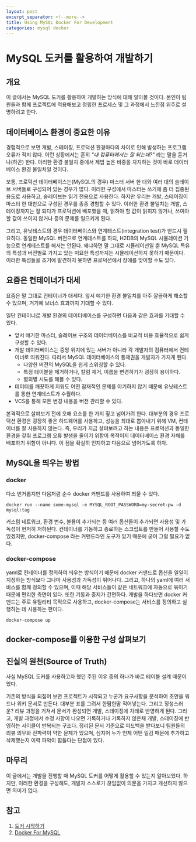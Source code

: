 ```yaml
---
layout: post
excerpt_separator: <!--more-->
title: Using MySQL Docker For Development
categories: mysql docker
---
```


# MySQL 도커를 활용하여 개발하기
## 개요

이 글에서는 MySQL 도커를 활용하여 개발하는 방식에 대해 알아볼 것이다. 본인이 팀원들과 함께 프로젝트에 적용해보고 정립한 프로세스 및 그 과정에서 느낀점 위주로 설명하려고 한다.
<!--more-->

## 데이터베이스 환경이 중요한 이유

경험적으로 보면 개발, 스테이징, 프로덕션 환경마다의 차이로 인해 발생하는 프로그램 오류가 적지 않다. 이런 상황에서는 흔히 *"내 컴퓨터에서는 잘 되는데?"* 라는 말을 듣거나(하곤) 한다. 이러한 환경 불일치 중에서 제법 높은 비중을 차지하는 것이 바로 데이터베이스 환경 불일치일 것이다.

보통, 프로덕션 데이터베이스는(MySQL의 경우) 마스터 서버 한 대와 여러 대의 슬레이브 서버들로 구성되어 있는 경우가 많다. 이러한 구성에서 마스터는 쓰기에 좀 더 집중된 용도로 사용하고, 슬레이브는 읽기 전용으로 사용한다. 하지만 우리는 개발, 스테이징이 마스터 한 대만으로 구성된 경우를 종종 경험할 수 있다. 이러한 환경 불일치는 개발, 스테이징까지는 잘 되다가 프로덕션에 배포했을 때, 읽혀야 할 값이 읽히지 않거나, 쓰여야 할 값이 쓰이지 않거나 등의 문제를 일으키게 된다.

그리고, 유닛테스트의 경우 데이터베이스와 연계테스트(integration test)가 반드시 필요하다. 동일한 MySQL 버전으로 연계테스트를 하되, H2DB의 MySQL 시뮬레이션 기능으로 연계테스트를 해서는 안된다. 왜냐하면 말 그대로 시뮬레이션일 뿐 MySQL 특유의 특성과 버전별로 가지고 있는 미묘한 특성까지는 시뮬레이션하지 못하기 때문이다. 이러한 특성들을 조기에 발견하지 못하면 프로덕션에서 장애를 맞이할 수도 있다.

## 요즘은 컨테이너가 대세

요즘은 말 그대로 컨테이너가 대세다. 앞서 얘기한 환경 불일치를 아주 깔끔하게 해소할 수 있으며, 거기에 보너스 효과까지 기대할 수 있다. 

일단 컨테이너로 개발 환경의 데이터베이스를 구성하면 다음과 같은 효과를 기대할 수 있다.

* 앞서 얘기한 마스터, 슬레이브 구조의 데이터베이스를 비교적 비용 효율적으로 쉽게 구성할 수 있다.
* 개발 데이터베이스는 중앙 위치에 있는 서버가 아니라 각 개발자의 컴퓨터에서 컨테이너로 띄워진다. 따라서 MySQL 데이터베이스의 통제권을 개발자가 가지게 된다.
  * 다양한 버전의 MySQL을 쉽게 스위칭할 수 있다.
  * 특정 테이블을 제거하거나, 칼럼 제거, 이름을 변경하기가 굉장히 용이하다.
  * 별의별 시도를 해볼 수 있다.
* 데이터를 깨끗하게 지워도 어떤 잠재적인 문제를 야기하지 않기 때문에 유닛테스트를 통한 연계테스트가 수월하다.
* VCS를 통해 모든 변경 내용을 버전 관리할 수 있다.

본격적으로 살펴보기 전에 오해 요소를 한 가지 짚고 넘어가려 한다. 대부분의 경우 프로덕션 환경은 굉장히 좋은 하드웨어를 사용하고, 성능을 최대로 뽑아내기 위해 VM, 컨테이너를 잘 사용하지 않는다. 즉, 우리가 지금 살펴보려고 하는 내용은 프로덕션과 동일한 환경을 갖춰 프로그램 오류 발생을 줄이기 위함이 목적이지 데이터베이스 환경 자체를 배포하기 위함이 아니다. 이 점을 확실히 인지하고 다음으로 넘어가도록 하자.

## MySQL을 띄우는 방법
### docker

다소 번거롭지만 다음처럼 순수 docker 커맨드를 사용하여 띄울 수 있다.

```
docker run --name some-mysql -e MYSQL_ROOT_PASSWORD=my-secret-pw -d mysql:tag
```

커스텀 네트워크, 환경 변수, 볼륨이 추가되는 등 여러 옵션들이 추가되면 사용성 및 가독성이 현저히 저하된다. 컨테이너를 기동하고 종료하는 스크립트를 만들어 사용할 수도 있겠지만, docker-compose 라는 커맨드라인 도구가 있기 때문에 굳이 그럴 필요가 없다.

### docker-compose

yaml로 컨테이너를 정의하여 띄우는 방식이기 때문에 docker 커맨드로 옵션을 일일이 지정하는 방식보다 그나마 사용성과 가독성이 뛰어나다. 그리고, 하나의 yaml에 여러 서비스를 함께 정의할 수 있으며, 이때 해당 서비스들이 같은 네트워크에 자동으로 묶이기 때문에 편리한 측면이 있다. 또한 기동과 중지가 간편하다. 개발을 하다보면 docker 커맨드는 주로 유틸리티 목적으로 사용하고, docker-compose는 서비스를 정의하고 실행하는 데 사용하는 편이다.

```
docker-compose up
```

## docker-compose를 이용한 구성 살펴보기 


## 진실의 원천(Source of Truth)

사실 MySQL 도커를 사용하고자 했던 주된 이유 중의 하나가 바로 테이블 설계 때문이었다.

기존의 방식을 되짚어 보면 프로젝트가 시작되고 누군가 요구사항을 분석하여 초안을 워드나 위키 문서로 만든다. 대부분 표를 그려서 한땀한땀 적어넣는다. 그리고 정성스러운? 리뷰 과정을 거쳐서 문서가 완성되면 개발, 스테이징에 차례로 반영하게 된다. 그리고, 개발 과정에서 수정 사항이 나오면 기록하거나 기록하지 않은채 개발, 스테이징에 반영하는 사이클이 반복되는 구조다. 정리된 문서 기준으로 피드백을 받다보니 팀원들의 리뷰 의무와 전파력이 약한 문제가 있으며, 심지어 누가 언제 어떤 일감 때문에 추가하고 삭제했는지 이력 파악이 힘들다는 단점이 있다.

## 마무리

이 글에서는 개발을 진행할 때 MySQL 도커를 어떻게 활용할 수 있는지 알아보았다. 하지만, 이러한 환경을 구성해도, 개발자 스스로가 끊임없이 의문을 가지고 개선하지 않으면 의미가 없다.

## 참고

1. [도커 시작하기](https://m0rph2us.github.io/docker/2020/06/12/docker-basics.html)
2. [Docker For MySQL](https://github.com/m0rph2us/docker-mysql)
